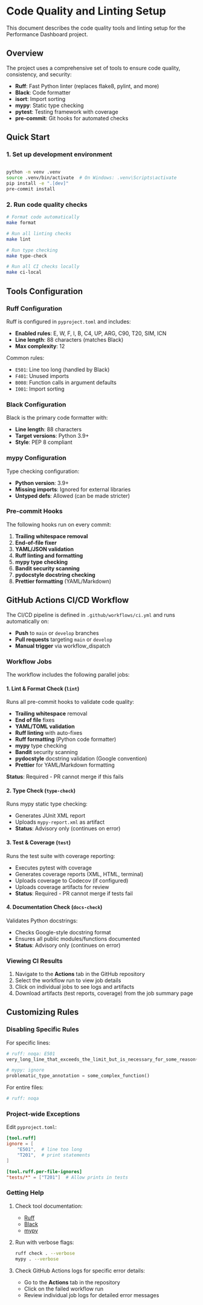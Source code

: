 # Code Quality and Linting Setup

This document describes the code quality tools and linting setup for the Performance Dashboard project.

## Overview

The project uses a comprehensive set of tools to ensure code quality, consistency, and security:

- **Ruff**: Fast Python linter (replaces flake8, pylint, and more)
- **Black**: Code formatter
- **isort**: Import sorting
- **mypy**: Static type checking
- **pytest**: Testing framework with coverage
- **pre-commit**: Git hooks for automated checks

## Quick Start

### 1. Set up development environment

```bash

python -m venv .venv
source .venv/bin/activate  # On Windows: .venv\Scripts\activate
pip install -e ".[dev]"
pre-commit install
```

### 2. Run code quality checks

```bash
# Format code automatically
make format

# Run all linting checks
make lint

# Run type checking
make type-check

# Run all CI checks locally
make ci-local
```

## Tools Configuration

### Ruff Configuration

Ruff is configured in `pyproject.toml` and includes:

- **Enabled rules**: E, W, F, I, B, C4, UP, ARG, C90, T20, SIM, ICN
- **Line length**: 88 characters (matches Black)
- **Max complexity**: 12

Common rules:

- `E501`: Line too long (handled by Black)
- `F401`: Unused imports
- `B008`: Function calls in argument defaults
- `I001`: Import sorting

### Black Configuration

Black is the primary code formatter with:

- **Line length**: 88 characters
- **Target versions**: Python 3.9+
- **Style**: PEP 8 compliant

### mypy Configuration

Type checking configuration:

- **Python version**: 3.9+
- **Missing imports**: Ignored for external libraries
- **Untyped defs**: Allowed (can be made stricter)

### Pre-commit Hooks

The following hooks run on every commit:

1. **Trailing whitespace removal**
2. **End-of-file fixer**
3. **YAML/JSON validation**
4. **Ruff linting and formatting**
5. **mypy type checking**
6. **Bandit security scanning**
7. **pydocstyle docstring checking**
8. **Prettier formatting** (YAML/Markdown)

## GitHub Actions CI/CD Workflow

The CI/CD pipeline is defined in `.github/workflows/ci.yml` and runs automatically on:

- **Push** to `main` or `develop` branches
- **Pull requests** targeting `main` or `develop`
- **Manual trigger** via workflow_dispatch

### Workflow Jobs

The workflow includes the following parallel jobs:

#### 1. Lint & Format Check (`lint`)

Runs all pre-commit hooks to validate code quality:

- **Trailing whitespace** removal
- **End of file** fixes
- **YAML/TOML validation**
- **Ruff linting** with auto-fixes
- **Ruff formatting** (Python code formatter)
- **mypy** type checking
- **Bandit** security scanning
- **pydocstyle** docstring validation (Google convention)
- **Prettier** for YAML/Markdown formatting

**Status**: Required - PR cannot merge if this fails

#### 2. Type Check (`type-check`)

Runs mypy static type checking:

- Generates JUnit XML report
- Uploads `mypy-report.xml` as artifact
- **Status**: Advisory only (continues on error)

#### 3. Test & Coverage (`test`)

Runs the test suite with coverage reporting:

- Executes pytest with coverage
- Generates coverage reports (XML, HTML, terminal)
- Uploads coverage to Codecov (if configured)
- Uploads coverage artifacts for review
- **Status**: Required - PR cannot merge if tests fail

#### 4. Documentation Check (`docs-check`)

Validates Python docstrings:

- Checks Google-style docstring format
- Ensures all public modules/functions documented
- **Status**: Advisory only (continues on error)

### Viewing CI Results

1. Navigate to the **Actions** tab in the GitHub repository
2. Select the workflow run to view job details
3. Click on individual jobs to see logs and artifacts
4. Download artifacts (test reports, coverage) from the job summary page

## Customizing Rules

### Disabling Specific Rules

For specific lines:

```python
# ruff: noqa: E501
very_long_line_that_exceeds_the_limit_but_is_necessary_for_some_reason()

# mypy: ignore
problematic_type_annotation = some_complex_function()
```

For entire files:

```python
# ruff: noqa
```

### Project-wide Exceptions

Edit `pyproject.toml`:

```toml
[tool.ruff]
ignore = [
    "E501",  # line too long
    "T201",  # print statements
]

[tool.ruff.per-file-ignores]
"tests/*" = ["T201"]  # Allow prints in tests
```

### Getting Help

1. Check tool documentation:
   - [Ruff](https://beta.ruff.rs/docs/)
   - [Black](https://black.readthedocs.io/)
   - [mypy](https://mypy.readthedocs.io/)

2. Run with verbose flags:

   ```bash
   ruff check . --verbose
   mypy . --verbose
   ```

3. Check GitHub Actions logs for specific error details:
   - Go to the **Actions** tab in the repository
   - Click on the failed workflow run
   - Review individual job logs for detailed error messages
